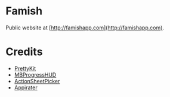 # Famish

Public website at [http://famishapp.com](http://famishapp.com).

# Credits
- [PrettyKit](https://github.com/vicpenap/PrettyKit)
- [MBProgressHUD](https://github.com/jdg/MBProgressHUD)
- [ActionSheetPicker](https://github.com/TimCinel/ActionSheetPicker)
- [Appirater](https://github.com/arashpayan/appirater/)
